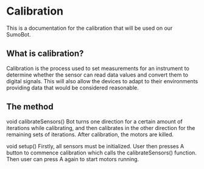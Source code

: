 # Calibration

This is a documentation for the calibration that will be used on our SumoBot.

## What is calibration?

Calibration is the process used to set measurements for an instrument to determine whether the sensor can read data values and convert them to digital signals. This will also allow the devices to adapt to their environments providing data that would be considered reasonable.

## The method

void calibrateSensors()
Bot turns one direction for a certain amount of iterations while calibrating, and then calibrates in the other direction for the remaining sets of iterations. After calibration, the motors are killed.

void setup()
Firstly, all sensors must be initialized. User then presses A button to commence calibration which calls the calibrateSensors() function. Then user can press A again to start motors running.